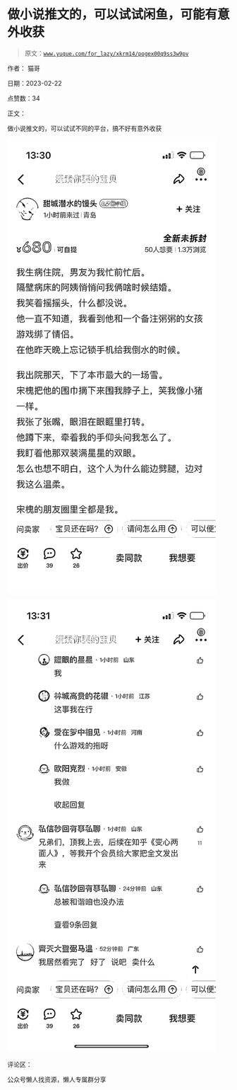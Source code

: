 # 做小说推文的，可以试试闲鱼，可能有意外收获

> 原文：[`www.yuque.com/for_lazy/xkrm14/pogex00q9ss3w9pv`](https://www.yuque.com/for_lazy/xkrm14/pogex00q9ss3w9pv)



作者： 猫哥



日期：2023-02-22



点赞数：34



正文：



做小说推文的，可以试试不同的平台，搞不好有意外收获



![](img/15ea90baad8575f56491a263262cb284.png)



![](img/07a0e62a6c84cbf68717ce9e35a7635a.png)



评论区：



公众号懒人找资源，懒人专属群分享

